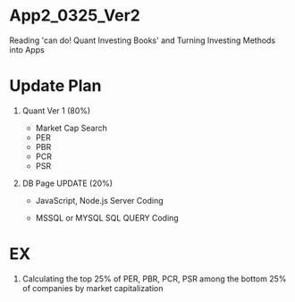 # App2_0325_Ver2
Reading 'can do! Quant Investing Books' and Turning Investing Methods into Apps

# Update Plan #
1. Quant Ver 1 (80%)

   * Market Cap Search
   * PER
   * PBR
   * PCR
   * PSR
   
2. DB Page UPDATE (20%)
 
   - JavaScript, Node.js Server Coding
   
   - MSSQL or MYSQL SQL QUERY Coding


# EX 
1. Calculating the top 25% of PER, PBR, PCR, PSR among the bottom 25% of companies by market capitalization
